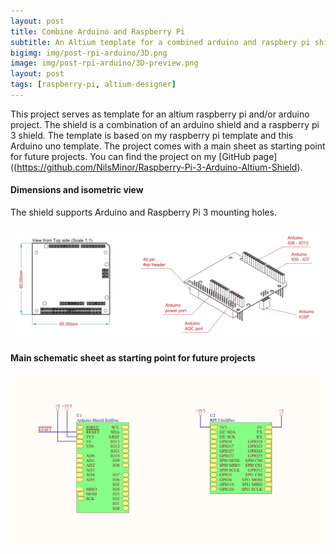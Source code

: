 ```yaml
---
layout: post
title: Combine Arduino and Raspberry Pi
subtitle: An Altium template for a combined arduino and raspbery pi shield
bigimg: img/post-rpi-arduino/3D.png
image: img/post-rpi-arduino/3D-preview.png
layout: post
tags: [raspberry-pi, altium-designer]
---
```


This project serves as template for an altium raspberry pi and/or arduino project. The shield is a combination of an arduino shield and a raspberry pi 3 shield. The template is based on my raspberry pi template  and this Arduino uno template. The project comes with a main sheet as starting point for future projects.
You can find the project on my [GitHub page]((https://github.com/NilsMinor/Raspberry-Pi-3-Arduino-Altium-Shield).

#### Dimensions and isometric view

The shield supports Arduino and Raspberry Pi 3 mounting holes.

![img1](img/post-rpi-arduino/dim.png)

#### Main schematic sheet as starting point for future projects
![img1](img/post-rpi-arduino/sch.png)
